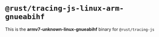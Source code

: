 # `@rust/tracing-js-linux-arm-gnueabihf`

This is the **armv7-unknown-linux-gnueabihf** binary for `@rust/tracing-js`
